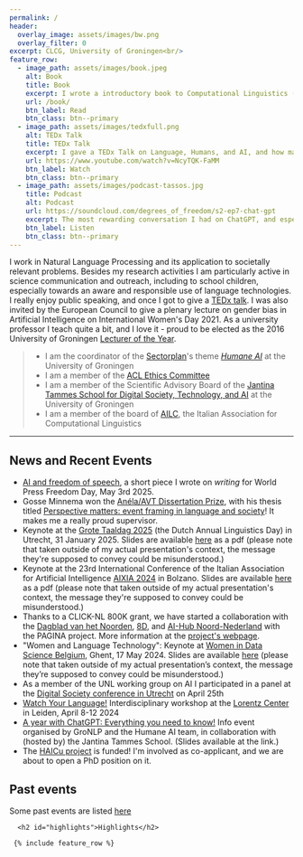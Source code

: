 ```yaml
---
permalink: /
header:
  overlay_image: assets/images/bw.png
  overlay_filter: 0
excerpt: CLCG, University of Groningen<br/>
feature_row:
  - image_path: assets/images/book.jpeg
    alt: Book
    title: Book
    excerpt: I wrote a introductory book to Computational Linguistics (in Italian), together with Ludovica Pannitto, and with drawings by Myriam Nissim.
    url: /book/
    btn_label: Read
    btn_class: btn--primary
  - image_path: assets/images/tedxfull.png
    alt: TEDx Talk
    title: TEDx Talk
    excerpt: I gave a TEDx Talk on Language, Humans, and AI, and how machines might challenge our stereotypical thinking.
    url: https://www.youtube.com/watch?v=NcyTQK-FaMM
    btn_label: Watch
    btn_class: btn--primary
  - image_path: assets/images/podcast-tassos.jpg
    title: Podcast
    alt: Podcast
    url: https://soundcloud.com/degrees_of_freedom/s2-ep7-chat-gpt
    excerpt: The most rewarding conversation I had on ChatGPT, and especially its impact on education, was on this podcast episode.
    btn_label: Listen
    btn_class: btn--primary
---
```


<!-- I am a computational linguist at the University of Groningen, The Netherlands. -->

<!-- <div class="grid__wrapper"> 
  <a href="https://www.rug.nl/research/clcg/?lang=en">Center for Language and Cognition Groningen (CLCG)</a>
  <br>
  <a href="https://www.rug.nl/let/?lang=en">Faculty of Arts, University of Groningen</a>
  <br>
    <br>
  <a href="https://www.rug.nl/staff/location/1311">Harmonie Complex</a><br>
  Oude Kijk in 't Jatstraat 26<br>
  9712 EK Groningen, The Netherlands
  <br>

  <i class="fa fa-envelope"></i> m.nissim@rug.nl
  <br>
  <i class="fa fa-user"></i> office 1311.421
  <br>
  <hr>
-->


I work in Natural Language Processing and its application to societally relevant problems. Besides my research activities I am particularly active in science communication and outreach, including to school children, especially towards an aware and responsible use of language technologies. I really enjoy public speaking, and once I got to give a [TEDx talk](https://www.youtube.com/watch?v=NcyTQK-FaMM). I was also invited by the European Council to give a plenary lecture on gender bias in Artificial Intelligence on International Women's Day 2021. As a university professor I teach quite a bit, and I love it - proud to be elected as the 2016 University of Groningen [Lecturer of the Year](https://www.rug.nl/news/2017/01/dr.-malvina-nissim-elected-lecturer-of-the-year). 


> - I am the coordinator of the [Sectorplan](https://www.rug.nl/research/research-let/sectorplan-website/)'s theme [*Humane AI*](https://www.rug.nl/research/research-let/sectorplan-website/humaneai/) at the University of Groningen
> - I am a member of the [ACL Ethics Committee](https://www.aclweb.org/portal/content/acl-establishes-its-ethics-committee)
> - I am a member of the Scientific Advisory Board of the [Jantina Tammes School for Digital Society, Technology, and AI](https://www.rug.nl/jantina-tammes-school/?lang=en) at the University of Groningen
> - I am a member of the board of [AILC](https://www.ai-lc.it/en/), the Italian Association for Computational Linguistics 


<hr>





## News and Recent Events 

* [AI and freedom of speech](https://www.rug.nl/about-ug/latest-news/news/archief2025/nieuwsberichten/0501-ai-press-nissim?lang=en), a short piece I wrote on *writing* for World Press Freedom Day, May 3rd 2025.
* Gosse Minnema won the [Anéla/AVT Dissertation Prize](https://anela.nl/en/prijzen/dissertatieprijs/#winner-avt-anela-phd-dissertation-prize-2024-2), with his thesis titled [Perspective matters: event framing in language and society](https://pure.rug.nl/ws/portalfiles/portal/999190211/Complete_thesis.pdf)! It makes me a really proud supervisor.
* Keynote at the [Grote Taaldag 2025](https://anela.nl/en/activiteiten/grote-taaldag/) (the Dutch Annual Linguistics Day) in Utrecht, 31 January 2025. Slides are available [here](assets/GroteTaalDag2025-MN.pdf) as a pdf (please note that taken outside of my actual presentation's context, the message they're supposed to convey could be misunderstood.)
* Keynote at the 23rd International Conference of the Italian Association for Artificial Intelligence [AIXIA 2024](https://aixia2024.events.unibz.it/) in Bolzano. Slides are available [here](assets/AIXIA-talk-MN.pdf) as a pdf (please note that taken outside of my actual presentation's context, the message they're supposed to convey could be misunderstood.)
* Thanks to a CLICK-NL 800K grant, we have started a collaboration with the [Dagblad van het Noorden](https://dvhn.nl/), [8D](https://8d.nl/en/), and [AI-Hub Noord-Nederland](https://www.aihub-noord.nl/) with the PAGINA project. More information at the [project's webpage](https://sijbrenvv.github.io/pagina/).
* "Women and Language Technology": Keynote at [Women in Data Science Belgium](https://www.womenindatascience.be/), Ghent, 17 May 2024. Slides are available [here](assets/WiDS-2024.pdf) (please note that taken outside of my actual presentation’s context, the message they’re supposed to convey could be misunderstood.)
* As a member of the UNL working group on AI I participated in a panel at the [Digital Society conference in Utrecht](https://www.aanmelder.nl/153030/program) on April 25th
* [Watch Your Language!](https://www.lorentzcenter.nl/watch-your-language-language-technology-and-words-in-society.html)  Interdisciplinary workshop at the [Lorentz Center](https://www.lorentzcenter.nl) in Leiden, April 8-12 2024
* [A year with ChatGPT: Everything you need to know!](https://www.rug.nl/research/clcg/research/cl/research/a-year-with-chatgpt) Info event organised by GroNLP and the Humane AI team, in collaboration with (hosted by) the Jantina Tammes School. (Slides available at the link.)
* The [HAICu project](https://www.rug.nl/research/icog/news/2023/vijf-letteren-onderzoekers-betrokken-bij-haicu-consortium?lang=en) is funded! I'm involved as co-applicant, and we are about to open a PhD position on it.



## Past events

Some past events are listed [here](pastevents)

  

  
<div class="grid__wrapper">

	  <h2 id="highlights">Highlights</h2>

	 {% include feature_row %}

 </div>
